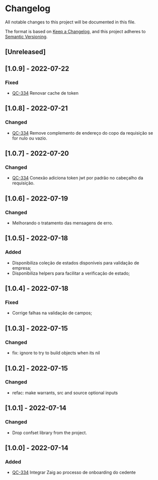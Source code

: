 # Changelog

All notable changes to this project will be documented in this file.

The format is based on [Keep a Changelog](http://keepachangelog.com/en/1.0.0/),
and this project adheres to [Semantic Versioning](http://semver.org/spec/v2.0.0.html).

## [Unreleased]

## [1.0.9] - 2022-07-22

### Fixed

- [QC-334](https://qflash.atlassian.net/browse/QC-334) Renovar cache de token

## [1.0.8] - 2022-07-21

### Changed

- [QC-334](https://qflash.atlassian.net/browse/QC-334) Remove complemento de endereço do copo da requisição se for nulo ou vazio.

## [1.0.7] - 2022-07-20

### Changed

- [QC-334](https://qflash.atlassian.net/browse/QC-334) Conexão adiciona token jwt por padrão no cabeçalho da requisição.

## [1.0.6] - 2022-07-19

### Changed

- Melhorando o tratamento das mensagens de erro.

## [1.0.5] - 2022-07-18

### Added

- Disponibiliza coleção de estados disponíveis para validação de empresa;
- Disponibiliza helpers para facilitar a verificação de estado;

## [1.0.4] - 2022-07-18

### Fixed

- Corrige falhas na validação de campos;

## [1.0.3] - 2022-07-15

### Changed

- fix: ignore to try to build objects when its nil

## [1.0.2] - 2022-07-15

### Changed

- refac: make warrants, src and source optional inputs

## [1.0.1] - 2022-07-14

### Changed

- Drop confset library from the project.

## [1.0.0] - 2022-07-14

### Added

- [QC-334](https://qflash.atlassian.net/browse/QC-334) Integrar Zaig ao processo de onboarding do cedente
